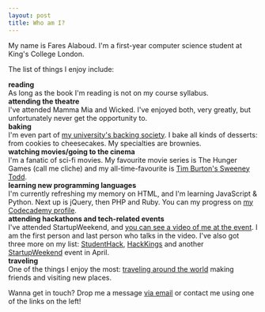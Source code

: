 ```yaml
---
layout: post
title: Who am I?
---
```


My name is Fares Alaboud. I'm a first-year computer science student at King's College London.

The list of things I enjoy include:

**reading** <br/>
As long as the book I'm reading is not on my course syllabus.
<br/>
**attending the theatre** <br/>
I've attended Mamma Mia and Wicked. I've enjoyed both, very greatly, but unfortunately never get the opportunity to.
<br/>
**baking** <br/>
I'm even part of [my university's backing society](https://www.facebook.com/KCLBakingSoc). I bake all kinds of desserts: from cookies to cheesecakes. My specialties are brownies.
<br/>
**watching movies/going to the cinema** <br/>
I'm a fanatic of sci-fi movies. My favourite movie series is The Hunger Games (call me cliche) and my all-time-favourite is [Tim Burton's Sweeney Todd](http://www.imdb.com/title/tt0408236/).
<br/>
**learning new programming languages** <br/>
I'm currently refreshing my memory on HTML, and I'm learning JavaScript & Python. Next up is jQuery, then PHP and Ruby. You can my progress on [my Codecademy profile](http://www.codecademy.com/faresalaboud).
<br/>
**attending hackathons and tech-related events** <br/>
I've attended StartupWeekend, and [you can see a video of me at the event](http://www.youtube.com/watch?v=HdVVdknnxcA). I am the first person and last person who talks in the video. I've also got three more on my list: [StudentHack](http://studenthack.com), [HackKings](http://hackkings.org) and another [StartupWeekend](http://london.startupweekend.org) event in April.
<br/>
**traveling** <br/>
One of the things I enjoy the most: [traveling around the world](http://wolpy.com/faresalaboud/map) making friends and visiting new places.

Wanna get in touch? Drop me a message [via email](mailto:hi@faresalaboud.me) or contact me using one of the links on the left!